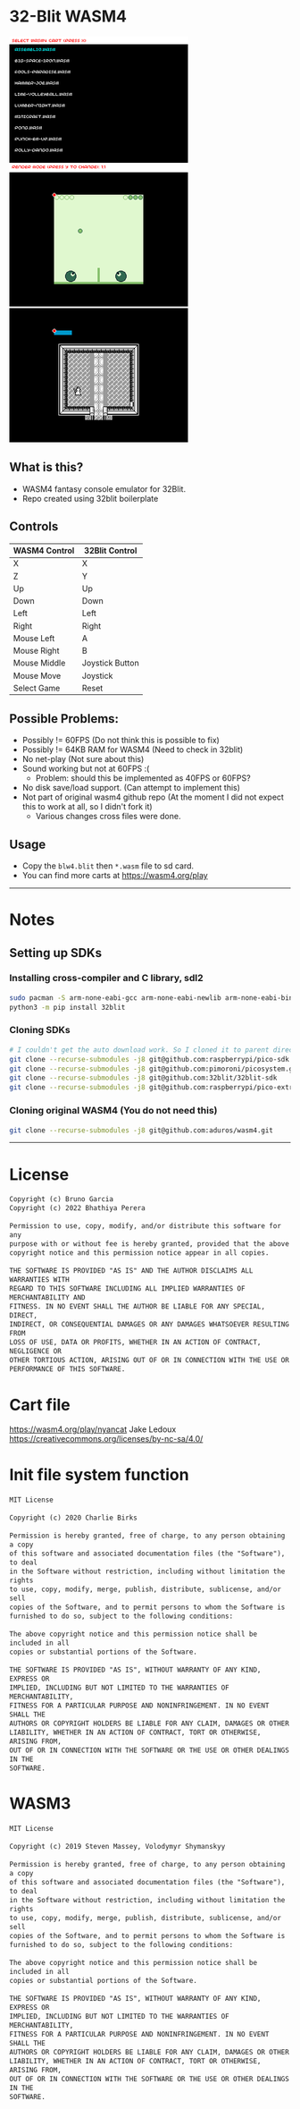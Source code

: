 # 32-Blit WASM4

![](https://github.com/JaDogg/blw4/blob/main/screen-1.png?raw=true)
![](https://github.com/JaDogg/blw4/blob/main/screen-2.png?raw=true)
![](https://github.com/JaDogg/blw4/blob/main/screen-3.png?raw=true)

## What is this?

* WASM4 fantasy console emulator for 32Blit.
* Repo created using 32blit boilerplate

## Controls

| WASM4 Control | 32Blit Control  |
|---------------|-----------------|
| X             | X               |
| Z             | Y               |
| Up            | Up              |
| Down          | Down            |
| Left          | Left            |
| Right         | Right           |
| Mouse Left    | A               |
| Mouse Right   | B               |
| Mouse Middle  | Joystick Button |
| Mouse Move    | Joystick        |
| Select Game   | Reset           |


## Possible Problems:

* Possibly != 60FPS (Do not think this is possible to fix)
* Possibly != 64KB RAM for WASM4 (Need to check in 32blit)
* No net-play (Not sure about this)
* Sound working but not at 60FPS :(
    * Problem: should this be implemented as 40FPS or 60FPS?
* No disk save/load support. (Can attempt to implement this)
* Not part of original wasm4 github repo (At the moment I did not expect this to work at all, so I didn't fork it)
    * Various changes cross files were done.

## Usage

* Copy the `blw4.blit` then `*.wasm` file to sd card.
* You can find more carts at https://wasm4.org/play

----------

# Notes

## Setting up SDKs

### Installing cross-compiler and C library, sdl2

```bash
sudo pacman -S arm-none-eabi-gcc arm-none-eabi-newlib arm-none-eabi-binutils sdl2 sdl2_image sdl2_net
python3 -m pip install 32blit
```

### Cloning SDKs

```bash
# I couldn't get the auto download work. So I cloned it to parent directory of this folder
git clone --recurse-submodules -j8 git@github.com:raspberrypi/pico-sdk.git
git clone --recurse-submodules -j8 git@github.com:pimoroni/picosystem.git
git clone --recurse-submodules -j8 git@github.com:32blit/32blit-sdk
git clone --recurse-submodules -j8 git@github.com:raspberrypi/pico-extras
```

### Cloning original WASM4 (You do not need this)

```bash
git clone --recurse-submodules -j8 git@github.com:aduros/wasm4.git
```

---------

# License

```
Copyright (c) Bruno Garcia
Copyright (c) 2022 Bhathiya Perera

Permission to use, copy, modify, and/or distribute this software for any
purpose with or without fee is hereby granted, provided that the above
copyright notice and this permission notice appear in all copies.

THE SOFTWARE IS PROVIDED "AS IS" AND THE AUTHOR DISCLAIMS ALL WARRANTIES WITH
REGARD TO THIS SOFTWARE INCLUDING ALL IMPLIED WARRANTIES OF MERCHANTABILITY AND
FITNESS. IN NO EVENT SHALL THE AUTHOR BE LIABLE FOR ANY SPECIAL, DIRECT,
INDIRECT, OR CONSEQUENTIAL DAMAGES OR ANY DAMAGES WHATSOEVER RESULTING FROM
LOSS OF USE, DATA OR PROFITS, WHETHER IN AN ACTION OF CONTRACT, NEGLIGENCE OR
OTHER TORTIOUS ACTION, ARISING OUT OF OR IN CONNECTION WITH THE USE OR
PERFORMANCE OF THIS SOFTWARE.
```

# Cart file

https://wasm4.org/play/nyancat
Jake Ledoux
https://creativecommons.org/licenses/by-nc-sa/4.0/

# Init file system function

```
MIT License

Copyright (c) 2020 Charlie Birks

Permission is hereby granted, free of charge, to any person obtaining a copy
of this software and associated documentation files (the "Software"), to deal
in the Software without restriction, including without limitation the rights
to use, copy, modify, merge, publish, distribute, sublicense, and/or sell
copies of the Software, and to permit persons to whom the Software is
furnished to do so, subject to the following conditions:

The above copyright notice and this permission notice shall be included in all
copies or substantial portions of the Software.

THE SOFTWARE IS PROVIDED "AS IS", WITHOUT WARRANTY OF ANY KIND, EXPRESS OR
IMPLIED, INCLUDING BUT NOT LIMITED TO THE WARRANTIES OF MERCHANTABILITY,
FITNESS FOR A PARTICULAR PURPOSE AND NONINFRINGEMENT. IN NO EVENT SHALL THE
AUTHORS OR COPYRIGHT HOLDERS BE LIABLE FOR ANY CLAIM, DAMAGES OR OTHER
LIABILITY, WHETHER IN AN ACTION OF CONTRACT, TORT OR OTHERWISE, ARISING FROM,
OUT OF OR IN CONNECTION WITH THE SOFTWARE OR THE USE OR OTHER DEALINGS IN THE
SOFTWARE.
```

# WASM3

```
MIT License

Copyright (c) 2019 Steven Massey, Volodymyr Shymanskyy

Permission is hereby granted, free of charge, to any person obtaining a copy
of this software and associated documentation files (the "Software"), to deal
in the Software without restriction, including without limitation the rights
to use, copy, modify, merge, publish, distribute, sublicense, and/or sell
copies of the Software, and to permit persons to whom the Software is
furnished to do so, subject to the following conditions:

The above copyright notice and this permission notice shall be included in all
copies or substantial portions of the Software.

THE SOFTWARE IS PROVIDED "AS IS", WITHOUT WARRANTY OF ANY KIND, EXPRESS OR
IMPLIED, INCLUDING BUT NOT LIMITED TO THE WARRANTIES OF MERCHANTABILITY,
FITNESS FOR A PARTICULAR PURPOSE AND NONINFRINGEMENT. IN NO EVENT SHALL THE
AUTHORS OR COPYRIGHT HOLDERS BE LIABLE FOR ANY CLAIM, DAMAGES OR OTHER
LIABILITY, WHETHER IN AN ACTION OF CONTRACT, TORT OR OTHERWISE, ARISING FROM,
OUT OF OR IN CONNECTION WITH THE SOFTWARE OR THE USE OR OTHER DEALINGS IN THE
SOFTWARE.
```
